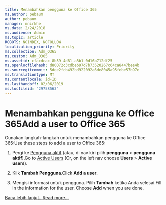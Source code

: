 ```yaml
---
title: Menambahkan pengguna ke Office 365
ms.author: pebaum
author: pebaum
manager: mnirkhe
ms.date: 2/24/2018
ms.audience: Admin
ms.topic: article
ROBOTS: NOINDEX, NOFOLLOW
localization_priority: Priority
ms.collection: Adm_O365
ms.custom: Adm_O365
ms.assetid: cfacdcac-8b59-4d81-a8b1-0d16b712df25
ms.openlocfilehash: d80072c3cdbeb97d7b73520267c64ca8447bee4b
ms.sourcegitcommit: 5dee2fcb492bd922092a6de8045a95febe57b97e
ms.translationtype: MT
ms.contentlocale: id-ID
ms.lasthandoff: 02/06/2019
ms.locfileid: "29758563"
---
```

# <a name="add-a-user-to-office-365"></a><span data-ttu-id="7bd72-102">Menambahkan pengguna ke Office 365</span><span class="sxs-lookup"><span data-stu-id="7bd72-102">Add a user to Office 365</span></span>

<span data-ttu-id="7bd72-103">Gunakan langkah-langkah untuk menambahkan pengguna ke Office 365:</span><span class="sxs-lookup"><span data-stu-id="7bd72-103">Use these steps to add a user to Office 365:</span></span>
  
1. <span data-ttu-id="7bd72-104">Pergi ke [Pengguna aktif](https://admin.microsoft.com/Adminportal/Home?source=applauncher#/users) (atau, di nav kiri pilih **pengguna** \> **pengguna aktif**).</span><span class="sxs-lookup"><span data-stu-id="7bd72-104">Go to [Active Users](https://admin.microsoft.com/Adminportal/Home?source=applauncher#/users) (Or, on the left nav choose **Users** \> **Active users**).</span></span>
    
2. <span data-ttu-id="7bd72-105">Klik **Tambah Pengguna**.</span><span class="sxs-lookup"><span data-stu-id="7bd72-105">Click **Add a user**.</span></span>
    
3. <span data-ttu-id="7bd72-p101">Mengisi informasi untuk pengguna. Pilih **Tambah** ketika Anda selesai.</span><span class="sxs-lookup"><span data-stu-id="7bd72-p101">Fill in the information for the user. Choose **Add** when you are done.</span></span> 
    
[<span data-ttu-id="7bd72-108">Baca lebih lanjut...</span><span class="sxs-lookup"><span data-stu-id="7bd72-108">Read more...</span></span>](https://support.office.com/article/1970f7d6-03b5-442f-b385-5880b9c256ec)
  

